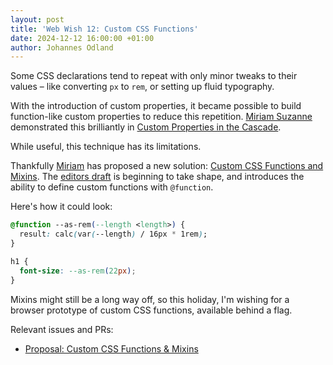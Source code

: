 ```yaml
---
layout: post
title: 'Web Wish 12: Custom CSS Functions'
date: 2024-12-12 16:00:00 +01:00
author: Johannes Odland
---
```


Some CSS declarations tend to repeat with only minor tweaks to their values 
– like converting `px` to `rem`, or setting up fluid typography. 

With the introduction of custom properties, 
it became possible to build function-like custom properties to reduce this repetition. 
[Miriam Suzanne][miriam-suzanne] demonstrated this brilliantly in [Custom Properties in the Cascade][custom-properties-in-the-cascade].

While useful, this technique has its limitations. 

Thankfully [Miriam][miriam-suzanne] has proposed a new solution: [Custom CSS Functions and Mixins][issue]. 
The [editors draft][draft] is beginning to take shape, 
and introduces the ability to define custom functions with `@function`. 

Here's how it could look:

```css
@function --as-rem(--length <length>) {
  result: calc(var(--length) / 16px * 1rem);     
}

h1 {
  font-size: --as-rem(22px);  
}
```

Mixins might still be a long way off, so this holiday, I'm wishing for a browser prototype of custom CSS functions, available behind a flag.

Relevant issues and PRs:
- [Proposal: Custom CSS Functions & Mixins][issue]

[explainer]: https://css.oddbird.net/sasslike/mixins-functions/
[issue]: https://github.com/w3c/csswg-drafts/issues/9350
[draft]: https://drafts.csswg.org/css-mixins-1/
[custom-properties-in-the-cascade]: https://www.smashingmagazine.com/2019/07/css-custom-properties-cascade/
[miriam-suzanne]: https://www.miriamsuzanne.com
